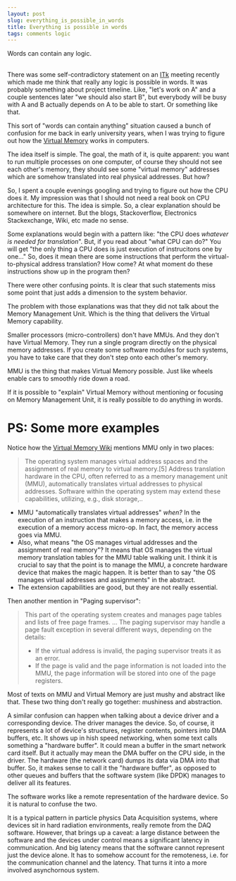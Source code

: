 ```yaml
---
layout: post
slug: everything_is_possible_in_words
title: Everything is possible in words
tags: comments logic
---
```


<summary>
Words can contain any logic.
</summary>

<!--more-->
<br>


There was some self-contradictory statement
on an [ITk](https://cerncourier.com/a/a-new-atlas-for-the-high-luminosity-era/) meeting recently
which made me think that really any logic is possible in words.
It was probably something about project timeline.
Like, "let's work on A" and a couple sentences later "we should also start B",
but everybody will be busy with A and B actually depends on A to be able to start.
Or something like that.

This sort of "words can contain anything" situation
caused a bunch of confusion for me back in early university years,
when I was trying to figure out how the [Virtual Memory](https://en.wikipedia.org/wiki/Virtual_memory) works in computers.

The idea itself is simple. The goal, the math of it, is quite apparent:
you want to run multiple processes on one computer,
of course they should not see each other's memory,
they should see some "virtual memory" addresses which are somehow translated into real physical addresses.
But how?

So, I spent a couple evenings googling and trying to figure out how the CPU does it.
My impression was that I should not need a real book on CPU architecture for this.
The idea is simple. So, a clear explanation should be somewhere on internet.
But the blogs, Stackoverflow, Electronics Stackexchange, Wiki, etc made no sense.

Some explanations would begin with a pattern like: "the CPU does _whatever is needed for translation_".
But, if you read about "what CPU can do?"
You will get "the only thing a CPU does is just execution of instrucitons one by one..."
So, does it mean there are some instructions that perform the virtual-to-physical address translation?
How come? At what moment do these instructions show up in the program then?

There were other confusing points.
It is clear that such statements miss some point that just adds a dimension to the system behavior.

The problem with those explanations was that they did not talk about the Memory Management Unit.
Which is the thing that delivers the Virtual Memory capability.

Smaller processors (micro-controllers) don't have MMUs.
And they don't have Virtual Memory.
They run a single program directly on the physical memory addresses.
If you create some software modules for such systems,
you have to take care that they don't step onto each other's memory.

MMU is the thing that makes Virtual Memory possible.
Just like wheels enable cars to smoothly ride down a road.

If it is possible to "explain" Virtual Memory
without mentioning or focusing on Memory Management Unit,
it is really possible to do anything in words.


# PS: Some more examples

Notice how the [Virtual Memory Wiki](https://en.wikipedia.org/wiki/Virtual_memory) mentions MMU only in two places:
> The operating system manages virtual address spaces and the assignment of real memory to virtual memory.[5]
> Address translation hardware in the CPU, often referred to as a memory management unit (MMU),
> automatically translates virtual addresses to physical addresses.
> Software within the operating system may extend these capabilities, utilizing, e.g., disk storage,..

* MMU "automatically translates virtual addresses" _when?_
In the execution of an instruction that makes a memory access,
i.e. in the execution of a memory access micro-op.
In fact, the memory access goes via MMU.
* Also, what means "the OS manages virtual addresses and the assignment of real memory"?
It means that OS manages the virtual memory translation tables for the MMU table walking unit.
I think it is crucial to say that the point is to manage the MMU, a concrete hardware device that makes the magic happen.
It is better than to say "the OS manages virtual addresses and assignments" in the abstract.
* The extension capabilities are good, but they are not really essential.

Then another mention in "Paging supervisor":
> This part of the operating system creates and manages page tables and lists of free page frames.
> ...
> The paging supervisor may handle a page fault exception in several different ways, depending on the details:
> * If the virtual address is invalid, the paging supervisor treats it as an error.
> * If the page is valid and the page information is not loaded into the MMU,
> the page information will be stored into one of the page registers.

Most of texts on MMU and Virtual Memory are just mushy and abstract like that.
These two thing don't really go together: mushiness and abstraction.

A similar confusion can happen when talking about a device driver and a corresponding device.
The driver manages the device.
So, of course, it represents a lot of device's structures,
register contents, pointers into DMA buffers, etc.
It shows up in hish speed networking, when some text calls something a "hardware buffer".
It could mean a buffer in the smart network card itself.
But it actually may mean the DMA buffer on the CPU side, in the driver.
The hardware (the network card) dumps its data via DMA into that buffer.
So, it makes sense to call it the "hardware buffer",
as opposed to other queues and buffers that the software system (like DPDK) manages to deliver all its features.

The software works like a remote representation of the hardware device.
So it is natural to confuse the two.

It is a typical pattern in particle physics Data Acquisition systems,
where devices sit in hard radiation environments, really remote from the DAQ software.
However, that brings up a caveat:
a large distance between the software and the devices under control
means a significant latency in communication.
And big latency means that the software cannot represent just the device alone.
It has to somehow account for the remoteness,
i.e. for the communication channel and the latency.
That turns it into a more involved asynchornous system.

